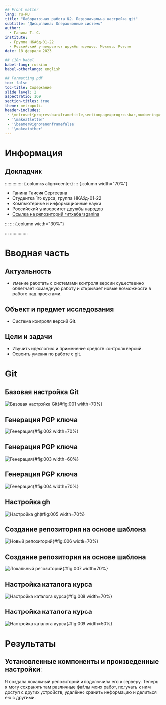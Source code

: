 ```yaml
---
## Front matter
lang: ru-RU
title: "Лабораторная работа №2. Первоначальна настройка git"
subtitle: "Дисциплина: Операционные системы"
author:
  - Ганина Т. С.
institute:
  - Группа НКАбд-01-22
  - Российский университет дружбы народов, Москва, Россия
date: 18 февраля 2023

## i18n babel
babel-lang: russian
babel-otherlangs: english

## Formatting pdf
toc: false
toc-title: Содержание
slide_level: 2
aspectratio: 169
section-titles: true
theme: metropolis
header-includes:
 - \metroset{progressbar=frametitle,sectionpage=progressbar,numbering=fraction}
 - '\makeatletter'
 - '\beamer@ignorenonframefalse'
 - '\makeatother'
---
```


# Информация

## Докладчик

:::::::::::::: {.columns align=center}
::: {.column width="70%"}

  * Ганина Таисия Сергеевна
  * Студентка 1го курса, группа НКАбд-01-22
  * Компьютерные и информационные науки
  * Российский университет дружбы народов
  * [Ссылка на репозиторий гитхаба tsganina](https://github.com/tsganina/study_2022-2023_os-intro)

:::
::: {.column width="30%"}

:::
::::::::::::::

# Вводная часть

## Актуальность

- Умение работать с системами контроля версий существенно облегчает командную работу и открывает новые возможности в работе над проектами.

## Объект и предмет исследования

- Система контроля версий Git.

## Цели и задачи

- Изучить идеологию и применение средств контроля версий.
- Освоить умения по работе с git.

# Git

## Базовая настройка Git

![Базовая настройка Git](image/1.png){#fig:001 width=70%}

## Генерация PGP ключа

![Генерация](image/8.png){#fig:002 width=70%}

## Генерация PGP ключа

![Генерация](image/10.png){#fig:003 width=60%}

## Генерация PGP ключа

![Генерация](image/11.png){#fig:004 width=70%}

## Настройка gh

![Настройка gh](image/13.png){#fig:005 width=70%}


## Создание репозитория на основе шаблона

![Новый репозиторий](image/16.png){#fig:006 width=70%}

## Создание репозитория на основе шаблона

![Локальный репозиторий](image/18.png){#fig:007 width=70%}

## Настройка каталога курса

![Настройка каталога курса](image/21.png){#fig:008 width=70%}

## Настройка каталога курса

![Настройка каталога курса](image/24.png){#fig:009 width=50%}


# Результаты

## Установленные компоненты и произведенные настройки:

Я создала локальный репозиторий и подключила его к серверу. Теперь я могу сохранять там различные файлы моих работ, получать к ним доступ с других устройств, удалённо хранить информацию и делиться ею с другими.

